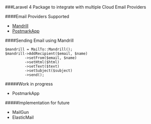 ###Laravel 4 Package to integrate with multiple Cloud Email Providers

####Email Providers Supported

- [Mandrill](https://www.mandrillapp.com)
- [PostmarkApp](http://www.postmarkapp.com)

####Sending Email using Mandrill
```
$mandrill = MailTo::Mandrill();
$mandrill->AddRecipient($email, $name)
         ->setFrom($email, $name)
         ->setHtml($html)
         ->setText($text)
         ->setSubject($subject)
         ->send();
```

#####Work in progress

- PostmarkApp

#####Implementation for future

- MailGun
- ElasticMail
